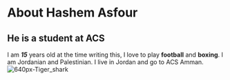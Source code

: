 # About Hashem Asfour
## He is a student at ACS



I am ***15*** years old at the time writing this, I love to play **football** and **boxing**. I am Jordanian and Palestinian. I live in Jordan and go to ACS Amman. 
![640px-Tiger_shark](https://github.com/Asfourrrrr/Asfourrrrr/assets/156055186/f315be90-4338-4b83-bfde-b330277c9143)

<!--
**Asfourrrrr/Asfourrrrr** is a ✨ _special_ ✨ repository because its `README.md` (this file) appears on your GitHub profile.

Here are some ideas to get you started:

- 🔭 I’m currently working on ...
- 🌱 I’m currently learning ...
- 👯 I’m looking to collaborate on ...
- 🤔 I’m looking for help with ...
- 💬 Ask me about ...
- 📫 How to reach me: ...
- 😄 Pronouns: ...
- ⚡ Fun fact: ...
-->
